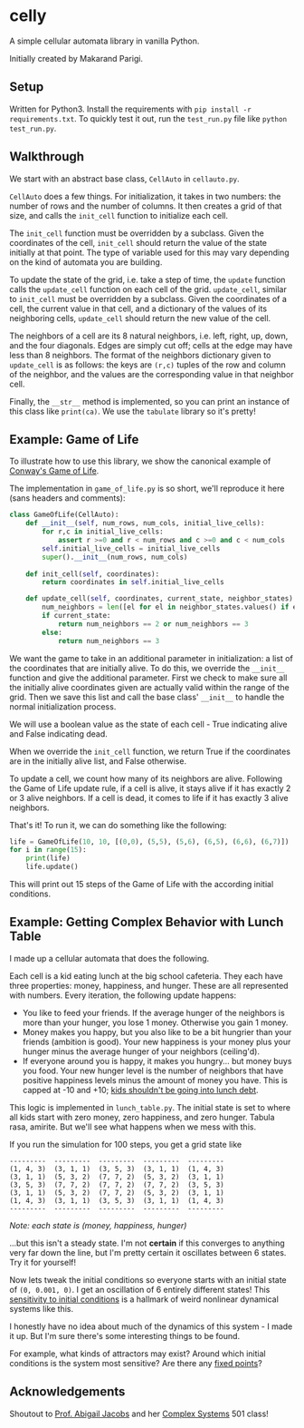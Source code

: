 # celly
A simple cellular automata library in vanilla Python.

Initially created by Makarand Parigi.

## Setup
Written for Python3. Install the requirements with `pip install -r requirements.txt`. To quickly test it out, run the `test_run.py` file like `python test_run.py`.
## Walkthrough

We start with an abstract base class, `CellAuto` in `cellauto.py`.

`CellAuto` does a few things. For initialization, it takes in two numbers: the number of rows and the number of columns. It then creates a grid of that size, and calls the `init_cell` function to initialize each cell. 

The `init_cell` function must be overridden by a subclass. Given the coordinates of the cell, `init_cell` should return the value of the state initially at that point. The type of variable used for this may vary depending on the kind of automata you are building.

To update the state of the grid, i.e. take a step of time, the `update` function calls the `update_cell` function on each cell of the grid. `update_cell`, similar to `init_cell` must be overridden by a subclass. Given the coordinates of a cell, the current value in that cell, and a dictionary of the values of its neighboring cells, `update_cell` should return the new value of the cell.

The neighbors of a cell are its 8 natural neighbors, i.e. left, right, up, down, and the four diagonals. Edges are simply cut off; cells at the edge may have less than 8 neighbors. The format of the neighbors dictionary given to `update_cell` is as follows: the keys are `(r,c)` tuples of the row and column of the neighbor, and the values are the corresponding value in that neighbor cell.

Finally, the `__str__` method is implemented, so you can print an instance of this class like `print(ca)`. We use the `tabulate` library so it's pretty!

## Example: Game of Life

To illustrate how to use this library, we show the canonical example of [Conway's Game of Life](https://en.wikipedia.org/wiki/Conway%27s_Game_of_Life).

The implementation in `game_of_life.py` is so short, we'll reproduce it here (sans headers and comments):

```python
class GameOfLife(CellAuto):
    def __init__(self, num_rows, num_cols, initial_live_cells):
        for r,c in initial_live_cells:
            assert r >=0 and r < num_rows and c >=0 and c < num_cols
        self.initial_live_cells = initial_live_cells
        super().__init__(num_rows, num_cols)
    
    def init_cell(self, coordinates):
        return coordinates in self.initial_live_cells

    def update_cell(self, coordinates, current_state, neighbor_states):
        num_neighbors = len([el for el in neighbor_states.values() if el])
        if current_state:
            return num_neighbors == 2 or num_neighbors == 3
        else:
            return num_neighbors == 3
```

We want the game to take in an additional parameter in initialization: a list of the coordinates that are initially alive. To do this, we override the `__init__` function and give the additional parameter. First we check to make sure all the initially alive coordinates given are actually valid within the range of the grid. Then we save this list and call the base class' `__init__` to handle the normal initialization process.

We will use a boolean value as the state of each cell - True indicating alive and False indicating dead.

When we override the `init_cell` function, we return True if the coordinates are in the initially alive list, and False otherwise.

To update a cell, we count how many of its neighbors are alive. Following the Game of Life update rule, if a cell is alive, it stays alive if it has exactly 2 or 3 alive neighbors. If a cell is dead, it comes to life if it has exactly 3 alive neighbors.

That's it! To run it, we can do something like the following:

```python
life = GameOfLife(10, 10, [(0,0), (5,5), (5,6), (6,5), (6,6), (6,7)])
for i in range(15):
    print(life)
    life.update()
```

This will print out 15 steps of the Game of Life with the according initial conditions.

## Example: Getting Complex Behavior with Lunch Table

I made up a cellular automata that does the following.

Each cell is a kid eating lunch at the big school cafeteria. They each have three properties: money, happiness, and hunger. These are all represented with numbers. Every iteration, the following update happens:

 - You like to feed your friends. If the average hunger of the neighbors is more than your hunger, you lose 1 money. Otherwise you gain 1 money.
  - Money makes you happy, but you also like to be a bit hungrier than your friends (ambition is good). Your new happiness is your money plus your hunger minus the average hunger of your neighbors (ceiling'd).
 - If everyone around you is happy, it makes you hungry... but money buys you food. Your new hunger level is the number of neighbors that have positive happiness levels minus the amount of money you have. This is capped at -10 and +10; [kids shouldn't be going into lunch debt](https://foodrevolution.org/blog/school-lunch-debt/).


This logic is implemented in `lunch_table.py`. The initial state is set to where all kids start with zero money, zero happiness, and zero hunger. Tabula rasa, amirite. But we'll see what happens when we mess with this.

If you run the simulation for 100 steps, you get a grid state like
```
---------  ---------  ---------  ---------  ---------
(1, 4, 3)  (3, 1, 1)  (3, 5, 3)  (3, 1, 1)  (1, 4, 3)
(3, 1, 1)  (5, 3, 2)  (7, 7, 2)  (5, 3, 2)  (3, 1, 1)
(3, 5, 3)  (7, 7, 2)  (7, 7, 2)  (7, 7, 2)  (3, 5, 3)
(3, 1, 1)  (5, 3, 2)  (7, 7, 2)  (5, 3, 2)  (3, 1, 1)
(1, 4, 3)  (3, 1, 1)  (3, 5, 3)  (3, 1, 1)  (1, 4, 3)
---------  ---------  ---------  ---------  ---------
```
_Note: each state is (money, happiness, hunger)_

...but this isn't a steady state. I'm not **certain** if this converges to anything very far down the line, but I'm pretty certain it oscillates between 6 states. Try it for yourself!

Now lets tweak the initial conditions so everyone starts with an initial state of `(0, 0.001, 0)`. I get an oscillation of 6 entirely different states! This [sensitivity to initial conditions](https://en.wikipedia.org/wiki/Butterfly_effect) is a hallmark of weird nonlinear dynamical systems like this.

I honestly have no idea about much of the dynamics of this system - I made it up. But I'm sure there's some interesting things to be found.

For example, what kinds of attractors may exist? Around which initial conditions is the system most sensitive? Are there any [fixed points](https://en.wikipedia.org/wiki/Fixed-point_theorem)?

## Acknowledgements
Shoutout to [Prof. Abigail Jacobs](https://azjacobs.com/) and her [Complex Systems](https://lsa.umich.edu/cscs) 501 class!
